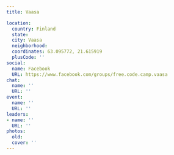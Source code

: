 ```yaml
---
title: Vaasa

location:
  country: Finland
  state: 
  city: Vaasa
  neighborhood: 
  coordinates: 63.095772, 21.615919
  plusCode: ''
social:
  name: Facebook
  URL: https://www.facebook.com/groups/free.code.camp.vaasa
chat:
  name: ''
  URL: ''
event:
  name: ''
  URL: ''
leaders:
- name: ''
  URL: ''
photos:
  old: 
  cover: ''
---
```

